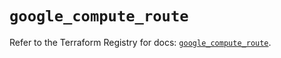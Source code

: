 # `google_compute_route`

Refer to the Terraform Registry for docs: [`google_compute_route`](https://registry.terraform.io/providers/hashicorp/google-beta/6.27.0/docs/resources/google_compute_route).

